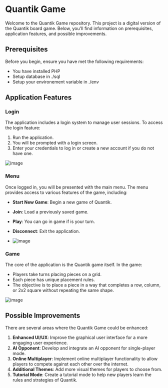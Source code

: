 # Quantik Game

Welcome to the Quantik Game repository. This project is a digital version of the Quantik board game. Below, you'll find information on prerequisites, application features, and possible improvements.

## Prerequisites

Before you begin, ensure you have met the following requirements:

- You have installed PHP
- Setup database in ./sql
- Setup your environement variable in ./env

## Application Features

### Login

The application includes a login system to manage user sessions. To access the login feature:

1. Run the application.
2. You will be prompted with a login screen.
3. Enter your credentials to log in or create a new account if you do not have one.

![image](https://github.com/Chilliou/Quantik-Game/assets/25181715/937bd93e-1710-445c-8506-774adc51602f)


### Menu

Once logged in, you will be presented with the main menu. The menu provides access to various features of the game, including:

- **Start New Game**: Begin a new game of Quantik.
- **Join**: Load a previously saved game.
- **Play**: You can go in game if is your turn.
- **Disconnect**: Exit the application.

- ![image](https://github.com/Chilliou/Quantik-Game/assets/25181715/927e3fc4-1b48-4e01-95e4-3be0a1e96677)


### Game

The core of the application is the Quantik game itself. In the game:

- Players take turns placing pieces on a grid.
- Each piece has unique placement rules.
- The objective is to place a piece in a way that completes a row, column, or 2x2 square without repeating the same shape.

![image](https://github.com/Chilliou/Quantik-Game/assets/25181715/63b7e063-b6bd-42cb-821a-ba20730db307)


## Possible Improvements

There are several areas where the Quantik Game could be enhanced:

1. **Enhanced UI/UX**: Improve the graphical user interface for a more engaging user experience.
2. **AI Opponent**: Develop and integrate an AI opponent for single-player mode.
3. **Online Multiplayer**: Implement online multiplayer functionality to allow players to compete against each other over the internet.
4. **Additional Themes**: Add more visual themes for players to choose from.
5. **Tutorial Mode**: Create a tutorial mode to help new players learn the rules and strategies of Quantik.
